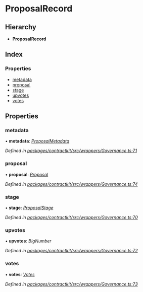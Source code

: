 # ProposalRecord

## Hierarchy

* **ProposalRecord**

## Index

### Properties

* [metadata](_wrappers_governance_.proposalrecord.md#metadata)
* [proposal](_wrappers_governance_.proposalrecord.md#proposal)
* [stage](_wrappers_governance_.proposalrecord.md#stage)
* [upvotes](_wrappers_governance_.proposalrecord.md#upvotes)
* [votes](_wrappers_governance_.proposalrecord.md#votes)

## Properties

### metadata

• **metadata**: [_ProposalMetadata_](_wrappers_governance_.proposalmetadata.md)

_Defined in_ [_packages/contractkit/src/wrappers/Governance.ts:71_](https://github.com/celo-org/celo-monorepo/blob/master/packages/contractkit/src/wrappers/Governance.ts#L71)

### proposal

• **proposal**: [_Proposal_](../external-modules/_wrappers_governance_.md#proposal)

_Defined in_ [_packages/contractkit/src/wrappers/Governance.ts:74_](https://github.com/celo-org/celo-monorepo/blob/master/packages/contractkit/src/wrappers/Governance.ts#L74)

### stage

• **stage**: [_ProposalStage_](../enums/_wrappers_governance_.proposalstage.md)

_Defined in_ [_packages/contractkit/src/wrappers/Governance.ts:70_](https://github.com/celo-org/celo-monorepo/blob/master/packages/contractkit/src/wrappers/Governance.ts#L70)

### upvotes

• **upvotes**: _BigNumber_

_Defined in_ [_packages/contractkit/src/wrappers/Governance.ts:72_](https://github.com/celo-org/celo-monorepo/blob/master/packages/contractkit/src/wrappers/Governance.ts#L72)

### votes

• **votes**: [_Votes_](_wrappers_governance_.votes.md)

_Defined in_ [_packages/contractkit/src/wrappers/Governance.ts:73_](https://github.com/celo-org/celo-monorepo/blob/master/packages/contractkit/src/wrappers/Governance.ts#L73)

